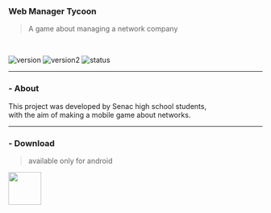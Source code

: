 
### Web Manager Tycoon
> A game about managing a network company
<br>

![version](https://img.shields.io/badge/version%3A-0.6-blue)
![version2](https://img.shields.io/badge/released_version%3A-3.1.1-blue)
![status](https://img.shields.io/badge/Status%3A-released-green)


<hr>

### - About

This project was developed by Senac high school students,<br>
with the aim of making a mobile game about networks.


<hr>

### - Download
>available only for android


<a href='https://play.google.com/store/apps/details?id=com.hopellesstudio.net'><img align='center' height='65' src='https://play.google.com/intl/en_us/badges/static/images/badges/en_badge_web_generic.png'></a>



